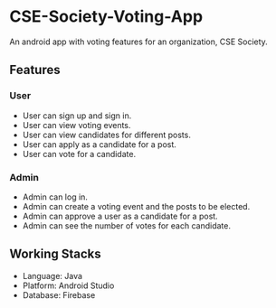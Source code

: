 # CSE-Society-Voting-App

An android app with voting features for an organization, CSE Society.

## Features

### User
- User can sign up and sign in.
- User can view voting events.
- User can view candidates for different posts.
- User can apply as a candidate for a post.
- User can vote for a candidate.

### Admin
- Admin can log in.
- Admin can create a voting event and the posts to be elected.
- Admin can approve a user as a candidate for a post.
- Admin can see the number of votes for each candidate.

## Working Stacks
* Language: Java
* Platform: Android Studio
* Database: Firebase
